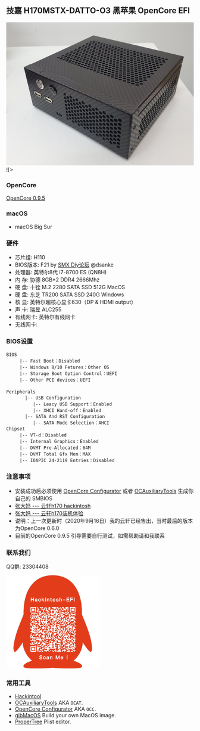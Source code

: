 ## 技嘉 H170MSTX-DATTO-O3 黑苹果 OpenCore EFI

![image](ScreenShot/H170.png)![>

### OpenCore

[OpenCore 0.9.5](https://github.com/acidanthera/OpenCorePkg)

### macOS

- macOS Big Sur

### 硬件

- 芯片组: H110
- BIOS版本: F21 by [SMX Diy论坛](http://www.smxdiy.com/)  @dsanke
- 处理器: 英特尔8代 i7-8700 ES (QN8H)
- 内   存: 协德 8GB*2 DDR4 2666Mhz
- 硬   盘: 十铨 M.2 2280 SATA SSD 512G MacOS
- 硬   盘: 东芝 TR200 SATA SSD 240G Windows
- 核   显: 英特尔超核心显卡630（DP & HDMI output）
- 声   卡: 瑞昱 ALC255
- 有线网卡:  英特尔有线网卡
- 无线网卡: 

### BIOS设置

```
BIOS
     |-- Fast Boot：Disabled
     |-- Windows 8/10 Fetures：Other OS
     |-- Storage Boot Option Control：UEFI
     |-- Other PCI devices：UEFI

Peripherals
	   |-- USB Configuration
	      |-- Leacy USB Support：Enabled
	      |-- XHCI Hand-off：Enabled
	   |-- SATA And RST Configuration
	      |-- SATA Mode Selection：AHCI
Chipset		
     |-- VT-d：Disabled
     |-- Internal Graphics：Enabled
     |-- DVMT Pre-Allocated：64M
     |-- DVMT Total Gfx Mem：MAX
     |-- IOAPIC 24-2119 Entries：Disabled
```

### 注意事项

 - 安装成功后必须使用 [OpenCore Configurator](https://mackie100projects.altervista.org/opencore-configurator/) 或者 [OCAuxiliaryTools](https://github.com/ic005k/OCAuxiliaryTools) 生成你自己的 SMBIOS
 - [张大妈 --- 云轩h170 hackintosh](https://post.smzdm.com/p/ag827k43/)
 - [张大妈 --- 云轩h170装机体验](https://post.smzdm.com/p/alpool7p/)
 - 说明：上一次更新时（2020年9月16日）我的云轩已经售出，当时最后的版本为OpenCore 0.6.0
 - 目前的OpenCore 0.9.5 引导需要自行测试，如需帮助请和我联系


### 联系我们

QQ群: 23304408

![image](ScreenShot/QRCode.png)



### 常用工具

- [Hackintool](https://github.com/headkaze/Hackintool) 
- [OCAuxiliaryTools](https://github.com/ic005k/OCAuxiliaryTools) AKA `OCAT`.
- [OpenCore Configurator](https://mackie100projects.altervista.org/opencore-configurator/) AKA `OCC`.
- [gibMacOS](https://github.com/corpnewt/gibMacOS) Build your own MacOS image.
- [ProperTree](https://github.com/corpnewt/ProperTree) Plist editor.